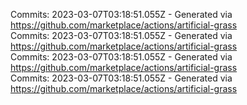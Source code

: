 Commits: 2023-03-07T03:18:51.055Z - Generated via https://github.com/marketplace/actions/artificial-grass
<br>
Commits: 2023-03-07T03:18:51.055Z - Generated via https://github.com/marketplace/actions/artificial-grass
<br>
Commits: 2023-03-07T03:18:51.055Z - Generated via https://github.com/marketplace/actions/artificial-grass
<br>
Commits: 2023-03-07T03:18:51.055Z - Generated via https://github.com/marketplace/actions/artificial-grass
<br>
